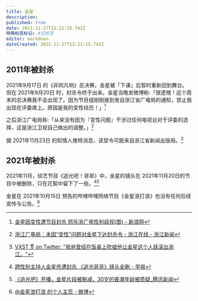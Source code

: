 ```yaml
---
title: 金星
description:
published: true
date: 2021-11-27T12:21:25.742Z
特殊标签标记: #无标签
editor: markdown
dateCreated: 2021-11-27T12:21:25.742Z
---
```


## 2011年被封杀

2021年9月17日 的《非同凡响》总决赛，金星被「下课」后暂时重新回到舞台。但在 2021年9月20日 时，封杀令终于出来。金星当晚发微博称:「很遗憾！这个周末的总决赛我不会出现了。因为节目组刚刚接到发自浙江省广电局的通知，禁止我出现在评委席上。原因是我的变性经历！」[^0922]

[^0922]: [金星因变性遭节目封杀 怒斥浙广电性别歧视(图) - 新浪网](https://web.archive.org/web/20111027090147/http://eladies.sina.com.cn/news/2011/0922/11041093469.shtml)

之后浙江广电局称:「从来没有因为『变性问题』干涉过任何电视台对于评委的选择，这是浙江卫视自己做出的调整。」[^785]

[^785]: [浙江广电局：未因“变性”问题对金星下达封杀令 - 浙江在线 - 浙江新闻](https://web.archive.org/web/20211127102555/https://zjnews.zjol.com.cn/system/2011/09/23/017867850.shtml)

据 2021年11月23日 的知情人推特消息，该禁令可能来自浙江省新闻出版局。[^460573]

[^460573]: [VXST ⚧ on Twitter: "我爸曾经在饭桌上吹嘘他让金星这个人妖滚出浙江。"](https://web.archive.org/web/20211123165736/https://twitter.com/thevxst/status/1463064605731688450)

## 2021年被封杀

2021年11月，综艺节目《追光吧！哥哥》中，金星的镜头在 2021年11月20日的节目中被删除，只在花絮中留下了一些。[^31][^A09]

[^31]: [跨性别主持人金星传遭封杀 《追光哥哥》镜头全删 - 早报](https://web.archive.org/web/20211125223331/https://www.zaobao.com.sg/entertainment/story20211123-1216268)

[^A09]: [《追光吧》开播，金星片段被删减，30岁的姜潮年龄被质疑_腾讯新闻](https://web.archive.org/web/20211127044153/https://new.qq.com/omn/20211121/20211121A09FSV00.html)

金星在 2021年10月15日 预告的哔哩哔哩网络节目《金星浪打浪》也没有任何后续宣传与公告。[^SLbQO]

[^SLbQO]: [@金星浪打浪 的个人主页 - 微博](https://archive.md/SLbQO "https://weibo.com/u/7654233762")
